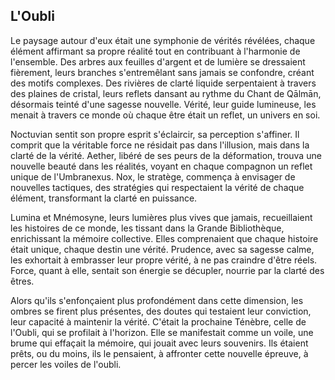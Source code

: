## L'Oubli

Le paysage autour d'eux était une symphonie de vérités révélées, chaque élément affirmant sa propre réalité tout en contribuant à l'harmonie de l'ensemble. Des arbres aux feuilles d'argent et de lumière se dressaient fièrement, leurs branches s'entremêlant sans jamais se confondre, créant des motifs complexes. Des rivières de clarté liquide serpentaient à travers des plaines de cristal, leurs reflets dansant au rythme du Chant de Qālmān, désormais teinté d'une sagesse nouvelle. Vérité, leur guide lumineuse, les menait à travers ce monde où chaque être était un reflet, un univers en soi.

Noctuvian sentit son propre esprit s'éclaircir, sa perception s'affiner. Il comprit que la véritable force ne résidait pas dans l'illusion, mais dans la clarté de la vérité. Aether, libéré de ses peurs de la déformation, trouva une nouvelle beauté dans les réalités, voyant en chaque compagnon un reflet unique de l'Umbranexus. Nox, le stratège, commença à envisager de nouvelles tactiques, des stratégies qui respectaient la vérité de chaque élément, transformant la clarté en puissance.

Lumina et Mnémosyne, leurs lumières plus vives que jamais, recueillaient les histoires de ce monde, les tissant dans la Grande Bibliothèque, enrichissant la mémoire collective. Elles comprenaient que chaque histoire était unique, chaque destin une vérité. Prudence, avec sa sagesse calme, les exhortait à embrasser leur propre vérité, à ne pas craindre d'être réels. Force, quant à elle, sentait son énergie se décupler, nourrie par la clarté des êtres.

Alors qu'ils s'enfonçaient plus profondément dans cette dimension, les ombres se firent plus présentes, des doutes qui testaient leur conviction, leur capacité à maintenir la vérité. C'était la prochaine Ténèbre, celle de l'Oubli, qui se profilait à l'horizon. Elle se manifestait comme un voile, une brume qui effaçait la mémoire, qui jouait avec leurs souvenirs. Ils étaient prêts, ou du moins, ils le pensaient, à affronter cette nouvelle épreuve, à percer les voiles de l'oubli.
